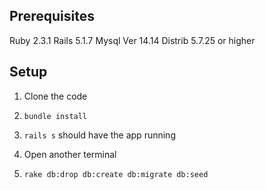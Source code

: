 ## Prerequisites
Ruby 2.3.1
Rails 5.1.7
Mysql Ver 14.14 Distrib 5.7.25 or higher

## Setup

1. Clone the code

2. `bundle install`

3. `rails s` should have the app running

4. Open another terminal

5. `rake db:drop db:create db:migrate db:seed`
